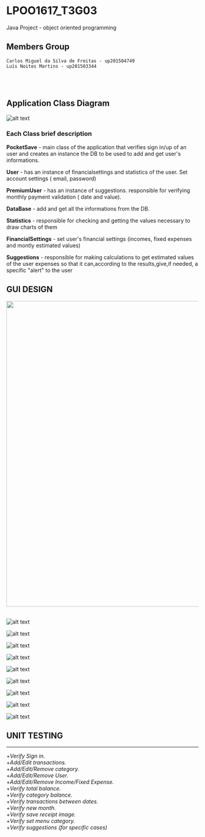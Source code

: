 # LPOO1617_T3G03

Java Project - object oriented programming



## Members Group

    Carlos Miguel da Silva de Freitas - up201504749
    Luís Noites Martins - up201503344
    
<br><br>
## Application Class Diagram

![alt text](https://github.com/luisnmartins/LPOO1617_T3G03/blob/final-project-delivery/Resources/PocketSaveUML.png)

### Each Class brief description<br>

  **PocketSave** - main class of the application that verifies sign in/up of an user and creates an instance the DB to be used to add and get user's informations.<br>
  
  **User** - has an instance of financialsettings and statistics of the user. Set account settings ( email, password)<br>
  
  **PremiumUser** - has an instance of suggestions. responsible for verifying monthly payment validation ( date and value).<br>
  
  **DataBase** - add and get all the informations from the DB.<br>
  
  **Statistics** - responsible for checking and getting the values necessary to draw charts of them<br>
  
  **FinancialSettings** -  set user's financial settings (incomes, fixed expenses and montly estimated values)<br>
  
  **Suggestions** - responsible for making calculations to get estimated values of the user expenses so that it can,according to the                     results,give,if needed, a specific "alert" to the user <br>

## GUI DESIGN

<img src="https://github.com/luisnmartins/LPOO1617_T3G03/blob/final-project-delivery/Resources/Mokups/Mokups/Intro.png" width="800"><br><br>

![alt text](https://github.com/luisnmartins/LPOO1617_T3G03/blob/final-project-delivery/Resources/Mokups/Mokups/Sign%20In.png)

![alt text](https://github.com/luisnmartins/LPOO1617_T3G03/blob/final-project-delivery/Resources/Mokups/Mokups/SignUp.png)

![alt text](https://github.com/luisnmartins/LPOO1617_T3G03/blob/final-project-delivery/Resources/Mokups/Mokups/Month.png)

![alt text](https://github.com/luisnmartins/LPOO1617_T3G03/blob/final-project-delivery/Resources/Mokups/Mokups/Main.png)

![alt text](https://github.com/luisnmartins/LPOO1617_T3G03/blob/final-project-delivery/Resources/Mokups/Mokups/Transaction.png)

![alt text](https://github.com/luisnmartins/LPOO1617_T3G03/blob/final-project-delivery/Resources/Mokups/Mokups/Category.png)

![alt text](https://github.com/luisnmartins/LPOO1617_T3G03/blob/final-project-delivery/Resources/Mokups/Mokups/Income_FixedExpense.png)

![alt text](https://github.com/luisnmartins/LPOO1617_T3G03/blob/final-project-delivery/Resources/Mokups/Mokups/Overview.png)

![alt text](https://github.com/luisnmartins/LPOO1617_T3G03/blob/final-project-delivery/Resources/Mokups/Mokups/Statistics.png)



## UNIT TESTING

-----

+*Verify Sign in.* <br>
+*Add/Edit transactions.* <br>
+*Add/Edit/Remove category.*  <br>
+*Add/Edit/Remove User.* <br>
+*Add/Edit/Remove Income/Fixed Expense.* <br>
+*Verify total balance.* <br>
+*Verify category balance.* <br>
+*Verify transactions between dates.* <br>
+*Verify new month.* <br>
+*Verify save receipt image.* <br>
+*Verify set menu category.* <br>
+*Verify suggestions (for specific cases)* <br>
